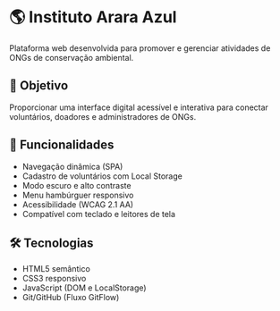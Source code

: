 # 🌎 Instituto Arara Azul

Plataforma web desenvolvida para promover e gerenciar atividades de ONGs de conservação ambiental.

## 🧭 Objetivo
Proporcionar uma interface digital acessível e interativa para conectar voluntários, doadores e administradores de ONGs.

## 🚀 Funcionalidades
- Navegação dinâmica (SPA)
- Cadastro de voluntários com Local Storage
- Modo escuro e alto contraste
- Menu hambúrguer responsivo
- Acessibilidade (WCAG 2.1 AA)
- Compatível com teclado e leitores de tela

## 🛠️ Tecnologias
- HTML5 semântico  
- CSS3 responsivo  
- JavaScript (DOM e LocalStorage)  
- Git/GitHub (Fluxo GitFlow)
